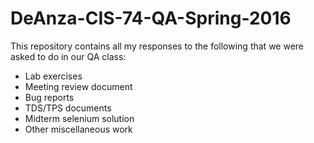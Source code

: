 # DeAnza-CIS-74-QA-Spring-2016

This repository contains all my responses to the following that we were asked to do in our QA class:
- Lab exercises
- Meeting review document
- Bug reports
- TDS/TPS documents
- Midterm selenium solution
- Other miscellaneous work 
